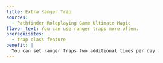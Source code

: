 ```yaml
---
title: Extra Ranger Trap
sources:
  - Pathfinder Roleplaying Game Ultimate Magic
flavor_text: You can use ranger traps more often.
prerequisites:
  - trap class feature
benefit: |
  You can set ranger traps two additional times per day.
---
```


